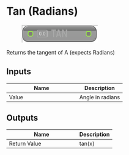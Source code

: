 # Tan (Radians)

<div align="left" data-full-width="false">

<figure><img src="../../../../.gitbook/assets/Tan_(Radians).png" alt=""><figcaption></figcaption></figure>

</div>

Returns the tangent of A (expects Radians)

## Inputs

<table><thead><tr><th width="170">Name</th><th>Description</th></tr></thead><tbody><tr><td>Value</td><td>Angle in radians</td></tr></tbody></table>

## Outputs

<table><thead><tr><th width="170">Name</th><th>Description</th></tr></thead><tbody><tr><td>Return Value</td><td>tan(x)</td></tr></tbody></table>
